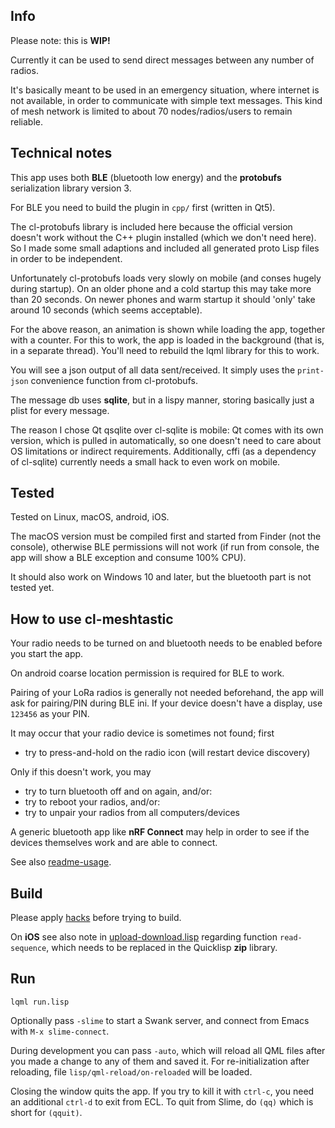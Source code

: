 
Info
----

Please note: this is **WIP!**

Currently it can be used to send direct messages between any number of radios.

It's basically meant to be used in an emergency situation, where internet is
not available, in order to communicate with simple text messages. This kind of
mesh network is limited to about 70 nodes/radios/users to remain reliable.



Technical notes
---------------

This app uses both **BLE** (bluetooth low energy) and the **protobufs**
serialization library version 3.

For BLE you need to build the plugin in `cpp/` first (written in Qt5).

The cl-protobufs library is included here because the official version doesn't
work without the C++ plugin installed (which we don't need here). So I made
some small adaptions and included all generated proto Lisp files in order to be
independent.

Unfortunately cl-protobufs loads very slowly on mobile (and conses hugely
during startup). On an older phone and a cold startup this may take more than
20 seconds. On newer phones and warm startup it should 'only' take around 10
seconds (which seems acceptable).

For the above reason, an animation is shown while loading the app, together
with a counter. For this to work, the app is loaded in the background (that is,
in a separate thread). You'll need to rebuild the lqml library for this to
work.

You will see a json output of all data sent/received. It simply uses the
`print-json` convenience function from cl-protobufs.

The message db uses **sqlite**, but in a lispy manner, storing basically just a
plist for every message.

The reason I chose Qt qsqlite over cl-sqlite is mobile: Qt comes with its own
version, which is pulled in automatically, so one doesn't need to care about
OS limitations or indirect requirements. Additionally, cffi (as a dependency
of cl-sqlite) currently needs a small hack to even work on mobile.



Tested
------

Tested on Linux, macOS, android, iOS.

The macOS version must be compiled first and started from Finder (not the
console), otherwise BLE permissions will not work (if run from console, the app
will show a BLE exception and consume 100% CPU).

It should also work on Windows 10 and later, but the bluetooth part is not
tested yet.



How to use cl-meshtastic
------------------------

Your radio needs to be turned on and bluetooth needs to be enabled before you
start the app.

On android coarse location permission is required for BLE to work.

Pairing of your LoRa radios is generally not needed beforehand, the app will
ask for pairing/PIN during BLE ini. If your device doesn't have a display, use
`123456` as your PIN.

It may occur that your radio device is sometimes not found; first

* try to press-and-hold on the radio icon (will restart device discovery)

Only if this doesn't work, you may

* try to turn bluetooth off and on again, and/or:
* try to reboot your radios, and/or:
* try to unpair your radios from all computers/devices

A generic bluetooth app like **nRF Connect** may help in order to see if the
devices themselves work and are able to connect.

See also [readme-usage](readme-usage.md).


Build
-----

Please apply [hacks](hacks/) before trying to build.

On **iOS** see also note in [upload-download.lisp](lisp/upload-download.lisp)
regarding function `read-sequence`, which needs to be replaced in the Quicklisp
**zip** library.


Run
---
```
lqml run.lisp
```
Optionally pass `-slime` to start a Swank server, and connect from Emacs with
`M-x slime-connect`.

During development you can pass `-auto`, which will reload all QML files after
you made a change to any of them and saved it. For re-initialization after
reloading, file `lisp/qml-reload/on-reloaded` will be loaded.

Closing the window quits the app. If you try to kill it with `ctrl-c`, you need
an additional `ctrl-d` to exit from ECL. To quit from Slime, do `(qq)` which is
short for `(qquit)`.

